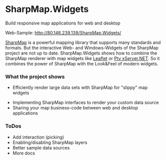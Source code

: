 # SharpMap.Widgets
Build responsive map applications for web and desktop

Web-Sample: http://80.146.239.139/SharpMap.Widgets/

[SharpMap](https://github.com/SharpMap/SharpMap) is a powerful mapping library that supports many standards and formats.
But the interactive Web- and Windows-Widgets of the SharpMap project are not up to date.
SharpMap.Widgets shows how to combine the SharpMap renderer with map widgets 
like [Leaflet](http://leafletjs.com/) or [Ptv xServer.NET](http://xserver.ptvgroup.com/en-uk/cookbook/explore/xserver-net-demo-center/).
So it combines the power of SharpMap with the Look&Feel of modern widgets.

### What the project shows
* Efficiently render large data sets with SharpMap for "slippy" map widgets
+ Implementing SharpMap interfaces to render your custom data source
+ Sharing your map business-code between web and desktop applications

### ToDos
* Add interaction (picking)
* Enabling/disabling SharpMap layers
* Better sample data sources
* More docs
